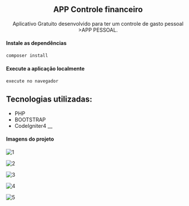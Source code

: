 
  <h2 align="center">APP Controle financeiro</h2>


 <p align="center">
    Aplicativo Gratuito desenvolvido para ter um controle de gasto pessoal >APP PESSOAL</a>.<br>   
  </p>
   
  
  #### Instale as dependências

```sh
composer install
```

#### Execute a aplicação localmente

```sh
execute no navegador
```

## Tecnologias utilizadas:
- PHP
- BOOTSTRAP
- CodeIgniter4
\_\_

#### Imagens do projeto

![1](https://github.com/fabiojr933/erp-financeiro/assets/41793614/bc7030e4-e350-4f02-97f2-47e28693e33b)

![2](https://github.com/fabiojr933/erp-financeiro/assets/41793614/163404b5-e170-4efa-a461-d18b2848ddba)

![3](https://github.com/fabiojr933/erp-financeiro/assets/41793614/774ff529-9a46-4137-9145-1dba8d4e9569)

![4](https://github.com/fabiojr933/erp-financeiro/assets/41793614/2ff796b5-b236-42df-9cde-1fbf3a74d770)

![5](https://github.com/fabiojr933/erp-financeiro/assets/41793614/596e860d-bb7a-447f-b3bc-5d5808cf54fd)




